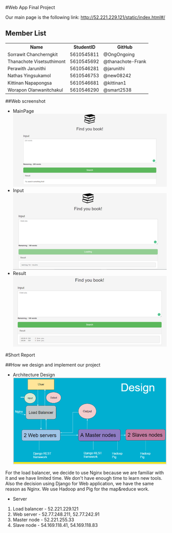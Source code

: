 #Web App Final Project

Our main page is the following link: http://52.221.229.121/static/index.html#/

## Member List

<table style="width:100%">
  <tr>
    <th>Name</th>
    <th>StudentID</th>		
    <th>GitHub</th>
  </tr>
  <tr>
    <td>Sorrawit Chancherngkit</td>
    <td>5610545811</td>		
    <td>@OngOngoing</td>
  </tr>
  <tr>
    <td>Thanachote Visetsuthimont</td>
    <td>5610545692</td>		
    <td>@thanachote-Frank</td>
  </tr>
  <tr>
    <td>Perawith Jarunithi</td>
    <td>5610546281</td>		
    <td>@jarunithi</td>
  </tr>
   <tr>
    <td>Nathas Yingsukamol</td>
    <td>5610546753</td>		
    <td>@new08242</td>
  </tr>
   <tr>
    <td>Kittinan Napapongsa</td>
    <td>5610546681</td>		
    <td>@kittinan1</td>
  </tr>
    <tr>
    <td>Worapon Olanwanitchakul</td>
    <td>5610546290</td>		
    <td>@smart2538</td>
  </tr>
</table>

##Web screenshot

* MainPage
![alt text](ImageSource/mainpage.PNG "Webpage")
* Input
![alt text](ImageSource/Input.PNG "Webpage")
* Result
![alt text](ImageSource/Result.PNG "Webpage")

#Short Report

##How we design and implement our project
* Architecture Design
![alt text](ImageSource/Design.PNG "Webpage")

For the load balancer, we decide to use Nginx because we are familiar with it and we have limited time.
We don't have enough time to learn new tools.
Also the decision using Django for Web application, we have the same reason as Nginx.
We use Hadoop and Pig for the map&reduce work.

* Server

1. Load balancer - 52.221.229.121
2. Web server - 52.77.248.211, 52.77.242.91
3. Master node - 52.221.255.33
4. Slave node - 54.169.118.41, 54.169.118.83
